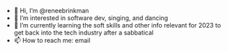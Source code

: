 - 👋 Hi, I’m @reneebrinkman
- 👀 I’m interested in software dev, singing, and dancing
- 🌱 I’m currently learning the soft skills and other info relevant for 2023 to get back into the tech industry after a sabbatical
- 📫 How to reach me: email

<!---
reneebrinkman/reneebrinkman is a ✨ special ✨ repository because its `README.md` (this file) appears on your GitHub profile.
You can click the Preview link to take a look at your changes.
--->
